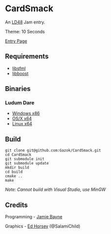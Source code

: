 CardSmack
=========

An [LD48](http://ludumdare.com) Jam entry.

Theme: 10 Seconds

[Entry Page](http://www.ludumdare.com/compo/ludum-dare-27/?action=preview&uid=6609)

Requirements
------------

* [libsfml](http://sfml-dev.org)
* [libboost](http://boost.org)

Binaries
--------

### Ludum Dare
* [Windows x86](http://gazokblog.co.uk/LD27.zip)
* [OS/X x64](http://gazokblog.co.uk/Cards_OSX.tar.xz)
* [Linux x64](http://gazokblog.co.uk/LD27.tar.gz)

Build
-----

    git clone git@github.com:Gazok/CardSmack.git
    cd CardSmack
    git submodule init
    git submodule update
    mkdir build
    cd build
    cmake ..
    make

_Note: Cannot build with Visual Studio, use MinGW_

Credits
-------

Programming - [Jamie Bayne](http://gazokblog.co.uk)

Graphics - [Ed Horsey](https://pixelatedview.wordpress.com/) (@SalamiChild)
